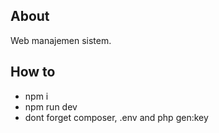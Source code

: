 ## About

Web manajemen sistem.

## How to

- npm i
- npm run dev
- dont forget composer, .env and php gen:key
